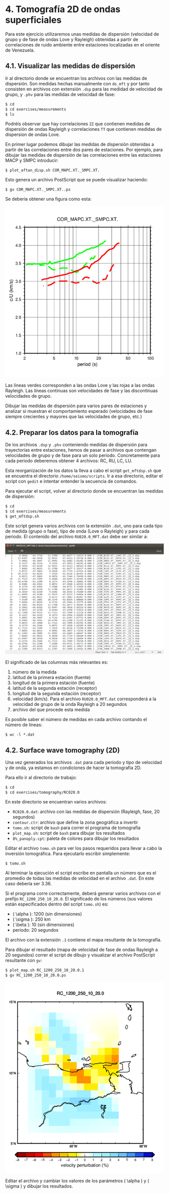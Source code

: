 # 4. Tomografía 2D de ondas superficiales

Para este ejercicio utilizaremos unas medidas de dispersión (velocidad de grupo y
de fase de ondas Love y Rayleigh) obtenidas a partir de correlaciones de
ruido ambiente entre estaciones localizadas en el oriente de Venezuela.

## 4.1. Visualizar las medidas de dispersión

Ir al directorio donde se encuentran los archivos con las medidas de dispersión.
Son medidas hechas manualmente con `do_mft` y por tanto consisten en archivos con extensión
`.dsp` para las medidad de velocidad de grupo, y `.phv` para las medidas de velocidad
de fase:

    $ cd
    $ cd exercises/measurements
    $ ls

Podréis observar que hay correlaciones `ZZ` que contienen medidas de dispersión de ondas
Rayleigh y correlaciones `TT` que contienen medidas de dispersion de ondas Love.

En primer lugar podemos dibujar las medidas de dispersión obtenidas a partir
de las correlaciones entre dos pares de estaciones. Por ejemplo, para 
dibujar las medidas de dispersión de las correlaciones entre las estaciones MACP y SMPC introducir:

    $ plot_aftan_disp.sh COR_MAPC.XT._SMPC.XT.

Esto genera un archivo PostScript que se puede visualizar haciendo:

    $ gv COR_MAPC.XT._SMPC.XT..ps

Se debería obtener una figura como esta:

![measurements](measurements.png)

Las líneas verdes corresponden a las ondas Love y las rojas a las ondas Rayleigh. Las
líneas continuas son velocidades de fase y las discontinuas velocidades de grupo.

Dibujar las medidas de dispersión para varios pares de estaciones y analizar si
muestran el comportamiento esperado (velocidades de fase siempre crecientes y
mayores que las velocidades de grupo, etc.)

## 4.2. Preparar los datos para la tomografía

De los archivos `.dsp` y `.phv` conteniendo medidas de dispersión para trayectorias entre estaciones,
hemos de pasar a archivos que contengan velocidades de grupo y de fase para un solo periodo.
Concretamente para cada periodo deberemos obtener 4 archivos: RC, RU, LC, LU.

Esta reorganización de los datos la lleva a cabo el script `get_mftdsp.sh` que se encuentra
el directorio `/home/seismo/scripts`. Ir a esa directorio, editar el script con `gedit` e intentar
entender la secuencia de comandos.

Para ejecutar el script, volver al directorio donde se encuentran las medidas de dispersión:

    $ cd
    $ cd exercises/measurements
    $ get_mftdsp.sh

Este script genera varios archivos con la extensión `.dat`, uno para cada tipo de medida (grupo o fase),
tipo de onda (Love o Rayleigh) y para cada periodo. El contenido del archivo `RU020.0_MFT.dat` debe ser
similar a:

![datafiles](datafiles.png)

El significado de las columnas más relevantes es:

1. número de la medida
2. latitud de la primera estación (fuente)
3. longitud de la primera estación (fuente)
4. latitud de la segunda estación (receptor)
5. longitud de la segunda estación (receptor)
6. velocidad (km/s). Para el archivo `RU020.0_MFT.dat` corresponderá
   a la velocidad de grupo de la onda Rayleigh a 20 segundos
9. archivo del que procede esta medida

Es posible saber el número de medidas en cada archivo contando el número de líneas:

    $ wc -l *.dat

## 4.2. Surface wave tomography (2D)

Una vez generados los archivos `.dat` para cada periodo y tipo de velocidad y de onda,
ya estamos en condiciones de hacer la tomografía 2D.

Para ello ir al directorio de trabajo:

    $ cd
    $ cd exercises/tomography/RC020.0

En este directorio se encuentran varios archivos:

- `RC020.0.dat`: archivo con las medidas de dispersión (Rayleigh, fase, 20 segundos)
- `contour.ctr`: archivo que define la zona geográfica a invertir
- `tomo.sh`: script de `bash` para correr el programa de tomografía
- `plot_map.sh`: script de `bash` para dibujar los resultados
- `8%_panoply.cpt`: paleta de colores para dibujar los resultados

Editar el archivo `tomo.sh` para ver los pasos requeridos para llevar a cabo la
inversión tomográfica. Para ejecutarlo escribir simplemente:

    $ tomo.sh

Al terminar la ejecución el script escribe en pantalla un número que es el
promedio de todas las medidas de velocidad en el archivo `.dat`. En este caso
debería ser 3.36.

Si el programa corre correctamente, deberá generar varios archivos con el prefijo
`RC_1200_250_10_20.0`. El significado de los números (sus valores están especificados
dentro del script `tomo.sh`) es:

- \( \alpha \): 1200 (sin dimensiones)
- \( \sigma \): 250 km
- \( \beta \): 10 (sin dimensiones)
- periodo: 20 segundos

El archivo con la extensión `.1` contiene el mapa resultante
de la tomografía.

Para dibujar el resultado (mapa de velocidad de fase de ondas Rayleigh a 20 segundos)
correr el script de dibujo y visualizar el archivo PostScript resultante con `gv`:

    $ plot_map.sh RC_1200_250_10_20.0.1
    $ gv RC_1200_250_10_20.0.ps

![venezuela_RC20](venezuela_RC20.png)

Editar el archivo y cambiar los valores de los parámetros \( \alpha \) y \( \sigma \) y dibujar los resultados.

